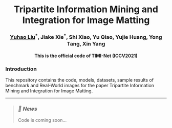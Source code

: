 
<h1 align="center">Tripartite Information Mining and Integration for Image Matting</h1>
<h3 align="center"><a href="https://wukaoliu.github.io/" style="color:black,">Yuhao Liu</a><sup>*</sup>, Jiake Xie<sup>*</sup>, Shi Xiao, Yu Qiao, Yujie Huang, Yong Tang, Xin Yang</h3>
<h4 align="center">This is the official code of TIMI-Net (ICCV2021)</h4>
<h3>Introduction</h3>
This repository contains the code, models, datasets, sample results of benchmark and Real-World images for the paper Tripartite Information Mining and Integration for Image Matting.

***
>
><h3><strong><i>🚀 News</i></strong></h3>
>Code is coming soon...
